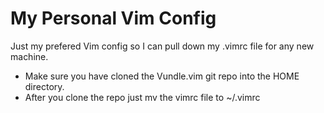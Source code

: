 # My Personal Vim Config
Just my prefered Vim config so I can pull down my .vimrc file for any new machine.

- Make sure you have cloned the Vundle.vim git repo into the HOME directory.
- After you clone the repo just mv the vimrc file to ~/.vimrc
